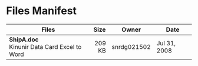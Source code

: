 # Files Manifest

<table>
  <thead>
    <tr>
      <th>Files</th>
      <th>Size</th>
      <th>Owner</th>
      <th>Date</th>
    </tr>
  </thead>
  <tbody>
    <tr>
      <td><strong>ShipA.doc</strong><br />Kinunir Data Card Excel to Word</strong></td>
      <td width="10%" style="text-align: right;">209 KB</strong></td>
      <td width="12%" style="text-align: right;">snrdg021502</strong></td>
      <td>Jul 31, 2008</td>
    </tr>
  </tbody>
</table>
